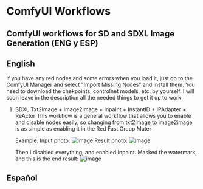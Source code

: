 # ComfyUI Workflows
## ComfyUI workflows for SD and SDXL Image Generation (ENG y ESP)
## English

If you have any red nodes and some errors when you load it, just go to the ComfyUI Manager and select "Import Missing Nodes" and install them. You need to download the chekpoints, controlnet models, etc. by yourself. I will soon leave in the description all the needed things to get it up to work

1. SDXL Txt2Image + Image2Image + Inpaint + InstantID + IPAdapter + ReActor
   This workflow is a general workflow that allows you to enable and disable nodes easily, so changing from txt2image to image2image is as simple as enabling it in the Red Fast Group Muter

   Example:
   Input photo: ![image](https://github.com/mariokhz/comfyui-workflows/assets/145022989/660c9f67-3cac-4ec3-9868-a9731a6d57ce)
   Result photo: ![image](https://github.com/mariokhz/comfyui-workflows/assets/145022989/40448dc4-77a6-4514-83b3-2bb7a9ec6a8d)

   Then I disabled everything, and enabled Inpaint. Masked the watermark, and this is the end result:
   ![image](https://github.com/mariokhz/comfyui-workflows/assets/145022989/86588020-32ee-401b-922e-2c9f6e4a78bb)

## Español

